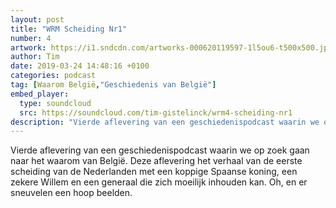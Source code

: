 ```yaml
---
layout: post
title: "WRM Scheiding Nr1"
number: 4
artwork: https://i1.sndcdn.com/artworks-000620119597-1l5ou6-t500x500.jpg
author: Tim
date: 2019-03-24 14:48:16 +0100
categories: podcast
tag: [Waarom België,"Geschiedenis van België"]
embed_player:
  type: soundcloud
  src: https://soundcloud.com/tim-gistelinck/wrm4-scheiding-nr1
description: "Vierde aflevering van een geschiedenispodcast waarin we op zoek gaan naar het waarom van België."
---
```

Vierde aflevering van een geschiedenispodcast waarin we op zoek gaan naar het waarom van België. Deze aflevering het verhaal van de eerste scheiding  van de Nederlanden met een koppige Spaanse koning, een zekere Willem en een generaal die zich moeilijk inhouden kan. Oh, en er sneuvelen een hoop beelden.
